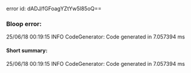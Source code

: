 error id: dADJ/fGFoagYZtYw5l85oQ==
### Bloop error:

25/06/18 00:19:15 INFO CodeGenerator: Code generated in 7.057394 ms
#### Short summary: 

25/06/18 00:19:15 INFO CodeGenerator: Code generated in 7.057394 ms